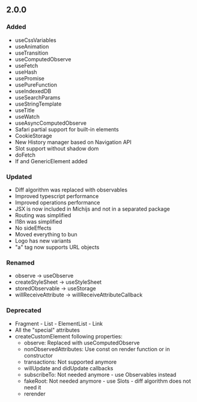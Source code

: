 ## 2.0.0

### Added
- useCssVariables 
- useAnimation 
- useTransition 
- useComputedObserve
- useFetch
- useHash
- usePromise
- usePureFunction
- useIndexedDB
- useSearchParams
- useStringTemplate
- useTitle
- useWatch
- useAsyncComputedObserve
- Safari partial support for built-in elements
- CookieStorage
- New History manager based on Navigation API
- Slot support without shadow dom
- doFetch
- If and GenericElement added

### Updated
- Diff algorithm was replaced with observables
- Improved typescript performance
- Improved operations performance
- JSX is now included in Michijs and not in a separated package
- Routing was simplified
- I18n was simplified
- No sideEffects
- Moved everything to bun
- Logo has new variants
- "a" tag now supports URL objects

### Renamed
- observe -> useObserve
- createStyleSheet -> useStyleSheet
- storedObservable -> useStorage
- willReceiveAttribute -> willReceiveAttributeCallback

### Deprecated
- Fragment - List - ElementList - Link
- All the "special" attributes
- createCustomElement following properties:
  * observe: Replaced with useComputedObserve
  * nonObservedAttributes: Use const on render function or in constructor
  * transactions: Not supported anymore
  * willUpdate and didUpdate callbacks
  * subscribeTo: Not needed anymore - use Observables instead
  * fakeRoot: Not needed anymore - use Slots - diff algorithm does not need it
  * rerender
